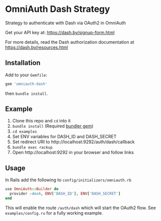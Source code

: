 # OmniAuth Dash Strategy

Strategy to authenticate with Dash via OAuth2 in OmniAuth

Get your API key at: https://dash.by/signup-form.html

For more details, read the Dash authorization documentation at https://dash.by/resources.html

## Installation

Add to your `Gemfile`:

````ruby
gem 'omniauth-dash'
````

then `bundle install`.


## Example

1. Clone this repo and `cd` into it
2. `bundle install` (Required [bundler gem](http://bundler.io/))
3. `cd examples`
4. Set ENV variables for DASH_ID and DASH_SECRET
5. Set redirect URI to http://localhost:9292/auth/dash/callback
6. `bundle exec rackup`
7. Open http://localhost:9292 in your browser and follow links

## Usage

In Rails add the following to `config/initializers/omniauth.rb`

````ruby
use OmniAuth::Builder do
  provider :dash, ENV['DASH_ID'], ENV['DASH_SECRET']
end
````

This will enable the route `/auth/dash` which will start the OAuth2 flow. See `examples/config.ru` for a fully working example.